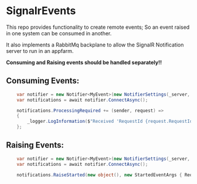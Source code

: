 # SignalrEvents

This repo provides functionality to create remote events; So an event raised in one system can be consumed in another.  

It also implements a RabbitMq backplane to allow the SignalR Notification server to run in an appfarm.

**Consuming and Raising events should be handled separately!!**

## Consuming Events:
```csharp
    var notifier = new Notifier<MyEvent>(new NotifierSettings(_server, NotifierPurpose.Receiver, null), _logger);
    var notifications = await notifier.ConnectAsync();

    notifications.ProcessingRequired += (sender, request) =>
    {
        _logger.LogInformation($"Received 'RequestId {request.RequestId}'");
    };
```

## Raising Events:
```csharp
    var notifier = new Notifier<MyEvent>(new NotifierSettings(_server, NotifierPurpose.Transmitter, null), _logger);
    var notifications = await notifier.ConnectAsync();
        
    notifications.RaiseStarted(new object(), new StartedEventArgs { RequestId = request.RequestId });
```
